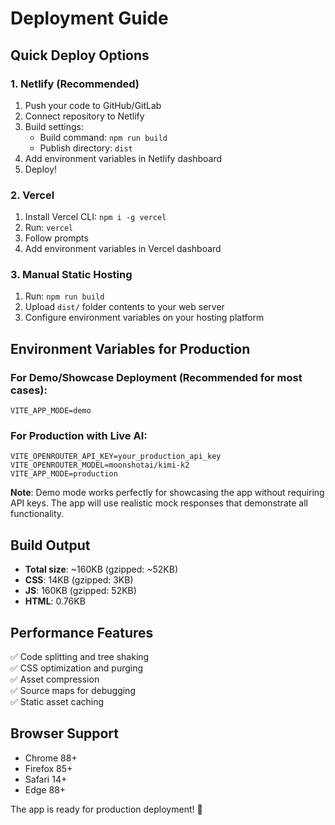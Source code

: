 # Deployment Guide

## Quick Deploy Options

### 1. Netlify (Recommended)

1. Push your code to GitHub/GitLab
2. Connect repository to Netlify
3. Build settings:
   - Build command: `npm run build`
   - Publish directory: `dist`
4. Add environment variables in Netlify dashboard
5. Deploy!

### 2. Vercel

1. Install Vercel CLI: `npm i -g vercel`
2. Run: `vercel`
3. Follow prompts
4. Add environment variables in Vercel dashboard

### 3. Manual Static Hosting

1. Run: `npm run build`
2. Upload `dist/` folder contents to your web server
3. Configure environment variables on your hosting platform

## Environment Variables for Production

### For Demo/Showcase Deployment (Recommended for most cases):

```env
VITE_APP_MODE=demo
```

### For Production with Live AI:

```env
VITE_OPENROUTER_API_KEY=your_production_api_key
VITE_OPENROUTER_MODEL=moonshotai/kimi-k2
VITE_APP_MODE=production
```

**Note**: Demo mode works perfectly for showcasing the app without requiring API keys. The app will use realistic mock responses that demonstrate all functionality.

## Build Output

- **Total size**: ~160KB (gzipped: ~52KB)
- **CSS**: 14KB (gzipped: 3KB)
- **JS**: 160KB (gzipped: 52KB)
- **HTML**: 0.76KB

## Performance Features

✅ Code splitting and tree shaking  
✅ CSS optimization and purging  
✅ Asset compression  
✅ Source maps for debugging  
✅ Static asset caching

## Browser Support

- Chrome 88+
- Firefox 85+
- Safari 14+
- Edge 88+

The app is ready for production deployment! 🚀
